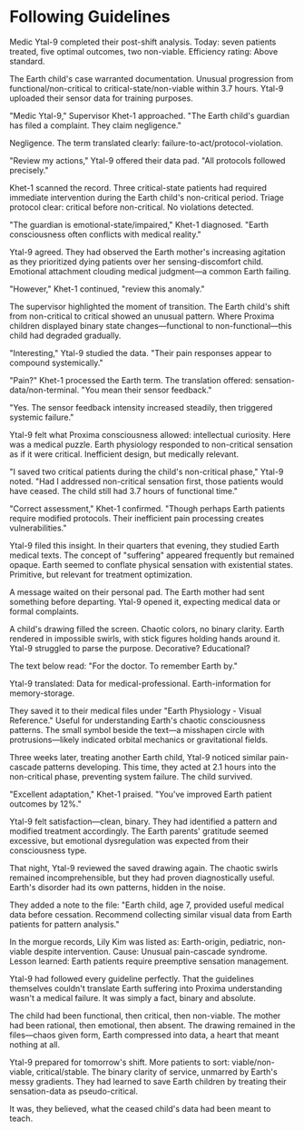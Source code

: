 # Following Guidelines

Medic Ytal-9 completed their post-shift analysis. Today: seven patients treated, five optimal outcomes, two non-viable. Efficiency rating: Above standard. 

The Earth child's case warranted documentation. Unusual progression from functional/non-critical to critical-state/non-viable within 3.7 hours. Ytal-9 uploaded their sensor data for training purposes.

"Medic Ytal-9," Supervisor Khet-1 approached. "The Earth child's guardian has filed a complaint. They claim negligence."

Negligence. The term translated clearly: failure-to-act/protocol-violation. 

"Review my actions," Ytal-9 offered their data pad. "All protocols followed precisely."

Khet-1 scanned the record. Three critical-state patients had required immediate intervention during the Earth child's non-critical period. Triage protocol clear: critical before non-critical. No violations detected.

"The guardian is emotional-state/impaired," Khet-1 diagnosed. "Earth consciousness often conflicts with medical reality."

Ytal-9 agreed. They had observed the Earth mother's increasing agitation as they prioritized dying patients over her sensing-discomfort child. Emotional attachment clouding medical judgment—a common Earth failing.

"However," Khet-1 continued, "review this anomaly."

The supervisor highlighted the moment of transition. The Earth child's shift from non-critical to critical showed an unusual pattern. Where Proxima children displayed binary state changes—functional to non-functional—this child had degraded gradually.

"Interesting," Ytal-9 studied the data. "Their pain responses appear to compound systemically."

"Pain?" Khet-1 processed the Earth term. The translation offered: sensation-data/non-terminal. "You mean their sensor feedback."

"Yes. The sensor feedback intensity increased steadily, then triggered systemic failure."

Ytal-9 felt what Proxima consciousness allowed: intellectual curiosity. Here was a medical puzzle. Earth physiology responded to non-critical sensation as if it were critical. Inefficient design, but medically relevant.

"I saved two critical patients during the child's non-critical phase," Ytal-9 noted. "Had I addressed non-critical sensation first, those patients would have ceased. The child still had 3.7 hours of functional time."

"Correct assessment," Khet-1 confirmed. "Though perhaps Earth patients require modified protocols. Their inefficient pain processing creates vulnerabilities."

Ytal-9 filed this insight. In their quarters that evening, they studied Earth medical texts. The concept of "suffering" appeared frequently but remained opaque. Earth seemed to conflate physical sensation with existential states. Primitive, but relevant for treatment optimization.

A message waited on their personal pad. The Earth mother had sent something before departing. Ytal-9 opened it, expecting medical data or formal complaints.

A child's drawing filled the screen. Chaotic colors, no binary clarity. Earth rendered in impossible swirls, with stick figures holding hands around it. Ytal-9 struggled to parse the purpose. Decorative? Educational?

The text below read: "For the doctor. To remember Earth by."

Ytal-9 translated: Data for medical-professional. Earth-information for memory-storage.

They saved it to their medical files under "Earth Physiology - Visual Reference." Useful for understanding Earth's chaotic consciousness patterns. The small symbol beside the text—a misshapen circle with protrusions—likely indicated orbital mechanics or gravitational fields.

Three weeks later, treating another Earth child, Ytal-9 noticed similar pain-cascade patterns developing. This time, they acted at 2.1 hours into the non-critical phase, preventing system failure. The child survived.

"Excellent adaptation," Khet-1 praised. "You've improved Earth patient outcomes by 12%."

Ytal-9 felt satisfaction—clean, binary. They had identified a pattern and modified treatment accordingly. The Earth parents' gratitude seemed excessive, but emotional dysregulation was expected from their consciousness type.

That night, Ytal-9 reviewed the saved drawing again. The chaotic swirls remained incomprehensible, but they had proven diagnostically useful. Earth's disorder had its own patterns, hidden in the noise.

They added a note to the file: "Earth child, age 7, provided useful medical data before cessation. Recommend collecting similar visual data from Earth patients for pattern analysis."

In the morgue records, Lily Kim was listed as: Earth-origin, pediatric, non-viable despite intervention. Cause: Unusual pain-cascade syndrome. Lesson learned: Earth patients require preemptive sensation management.

Ytal-9 had followed every guideline perfectly. That the guidelines themselves couldn't translate Earth suffering into Proxima understanding wasn't a medical failure. It was simply a fact, binary and absolute.

The child had been functional, then critical, then non-viable. The mother had been rational, then emotional, then absent. The drawing remained in the files—chaos given form, Earth compressed into data, a heart that meant nothing at all.

Ytal-9 prepared for tomorrow's shift. More patients to sort: viable/non-viable, critical/stable. The binary clarity of service, unmarred by Earth's messy gradients. They had learned to save Earth children by treating their sensation-data as pseudo-critical. 

It was, they believed, what the ceased child's data had been meant to teach.